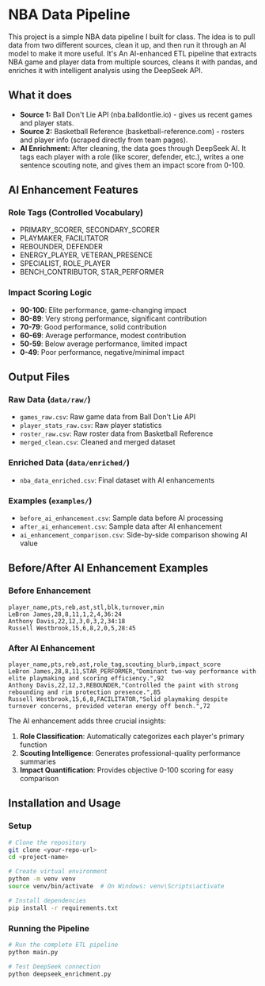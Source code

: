 # NBA Data Pipeline

This project is a simple NBA data pipeline I built for class. The idea is to pull data from two different sources, clean it up, and then run it through an AI model to make it more useful. It's An AI-enhanced ETL pipeline that extracts NBA game and player data from multiple sources, cleans it with pandas, and enriches it with intelligent analysis using the DeepSeek API.

## What it does
- **Source 1:** Ball Don't Lie API (nba.balldontlie.io) - gives us recent games and player stats.  
- **Source 2:** Basketball Reference (basketball-reference.com) - rosters and player info (scraped directly from team pages).  
- **AI Enrichment:** After cleaning, the data goes through DeepSeek AI. It tags each player with a role (like scorer, defender, etc.), writes a one sentence scouting note, and gives them an impact score from 0-100.  

## AI Enhancement Features

### Role Tags (Controlled Vocabulary)
- PRIMARY_SCORER, SECONDARY_SCORER
- PLAYMAKER, FACILITATOR
- REBOUNDER, DEFENDER
- ENERGY_PLAYER, VETERAN_PRESENCE
- SPECIALIST, ROLE_PLAYER
- BENCH_CONTRIBUTOR, STAR_PERFORMER

### Impact Scoring Logic
- **90-100**: Elite performance, game-changing impact
- **80-89**: Very strong performance, significant contribution
- **70-79**: Good performance, solid contribution
- **60-69**: Average performance, modest contribution
- **50-59**: Below average performance, limited impact
- **0-49**: Poor performance, negative/minimal impact

## Output Files

### Raw Data (`data/raw/`)
- `games_raw.csv`: Raw game data from Ball Don't Lie API
- `player_stats_raw.csv`: Raw player statistics
- `roster_raw.csv`: Raw roster data from Basketball Reference
- `merged_clean.csv`: Cleaned and merged dataset

### Enriched Data (`data/enriched/`)
- `nba_data_enriched.csv`: Final dataset with AI enhancements

### Examples (`examples/`)
- `before_ai_enhancement.csv`: Sample data before AI processing
- `after_ai_enhancement.csv`: Sample data after AI enhancement
- `ai_enhancement_comparison.csv`: Side-by-side comparison showing AI value

## Before/After AI Enhancement Examples

### Before Enhancement
```csv
player_name,pts,reb,ast,stl,blk,turnover,min
LeBron James,28,8,11,1,2,4,36:24
Anthony Davis,22,12,3,0,3,2,34:18
Russell Westbrook,15,6,8,2,0,5,28:45
```

### After AI Enhancement
```csv
player_name,pts,reb,ast,role_tag,scouting_blurb,impact_score
LeBron James,28,8,11,STAR_PERFORMER,"Dominant two-way performance with elite playmaking and scoring efficiency.",92
Anthony Davis,22,12,3,REBOUNDER,"Controlled the paint with strong rebounding and rim protection presence.",85
Russell Westbrook,15,6,8,FACILITATOR,"Solid playmaking despite turnover concerns, provided veteran energy off bench.",72
```

The AI enhancement adds three crucial insights:
1. **Role Classification**: Automatically categorizes each player's primary function
2. **Scouting Intelligence**: Generates professional-quality performance summaries
3. **Impact Quantification**: Provides objective 0-100 scoring for easy comparison

## Installation and Usage

### Setup
```bash
# Clone the repository
git clone <your-repo-url>
cd <project-name>

# Create virtual environment
python -m venv venv
source venv/bin/activate  # On Windows: venv\Scripts\activate

# Install dependencies
pip install -r requirements.txt
```

### Running the Pipeline
```bash
# Run the complete ETL pipeline
python main.py

# Test DeepSeek connection
python deepseek_enrichment.py
```
